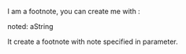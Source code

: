 I am a footnote, you can create me with :

noted: aString

It create a footnote with note specified in parameter.